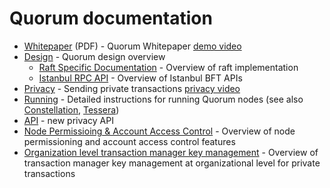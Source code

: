 
# Quorum documentation

* [Whitepaper](./Quorum%20Whitepaper%20v0.2.pdf) (PDF) - Quorum Whitepaper [demo video](https://vimeo.com/user5833792/review/210456842/a42d0fcb87)
* [Design](./design.md) - Quorum design overview
  * [Raft Specific Documentation](./raft.md) - Overview of raft implementation
  * [Istanbul RPC API](./istanbul-rpc-api.md) - Overview of Istanbul BFT APIs
* [Privacy](./privacy.md) - Sending private transactions [privacy video](https://vimeo.com/user5833792/review/210456729/8f70cfaaa5)
* [Running](./running.md) - Detailed instructions for running Quorum nodes (see also [Constellation](https://github.com/jpmorganchase/constellation), [Tessera](https://github.com/jpmorganchase/tessera))
* [API](./api.md) - new privacy API
* [Node Permissioing & Account Access Control](./permisions.md) - Overview of node permissioning and account access control features
* [Organization level transaction manager key management](./orgkey.md) - Overview of transaction manager key management at organizational level for private transactions

